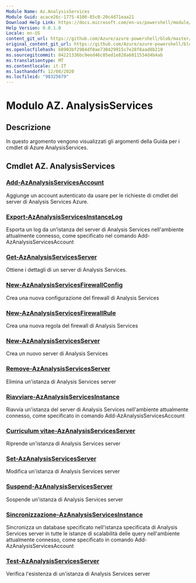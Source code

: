 ```yaml
---
Module Name: Az.AnalysisServices
Module Guid: acace26c-1775-4100-85c0-20c4d71eaa21
Download Help Link: https://docs.microsoft.com/en-us/powershell/module/az.analysisservices
Help Version: 0.0.1.0
Locale: en-US
content_git_url: https://github.com/Azure/azure-powershell/blob/master/src/AnalysisServices/AnalysisServices/help/Az.AnalysisServices.md
original_content_git_url: https://github.com/Azure/azure-powershell/blob/master/src/AnalysisServices/AnalysisServices/help/Az.AnalysisServices.md
ms.openlocfilehash: b8903bf2984df0ae730429915c7e28f8aad8b210
ms.sourcegitcommit: 04221336bc9eed46c05ed1e828a6811534d4b4ab
ms.translationtype: MT
ms.contentlocale: it-IT
ms.lasthandoff: 12/08/2020
ms.locfileid: "98325679"
---
```

# Modulo AZ. AnalysisServices
## Descrizione
In questo argomento vengono visualizzati gli argomenti della Guida per i cmdlet di Azure AnalysisServices.

## Cmdlet AZ. AnalysisServices
### [Add-AzAnalysisServicesAccount](Add-AzAnalysisServicesAccount.md)
Aggiunge un account autenticato da usare per le richieste di cmdlet del server di Analysis Services Azure.

### [Export-AzAnalysisServicesInstanceLog](Export-AzAnalysisServicesInstanceLog.md)
Esporta un log da un'istanza del server di Analysis Services nell'ambiente attualmente connesso, come specificato nel comando Add-AzAnalysisServicesAccount

### [Get-AzAnalysisServicesServer](Get-AzAnalysisServicesServer.md)
Ottiene i dettagli di un server di Analysis Services.

### [New-AzAnalysisServicesFirewallConfig](New-AzAnalysisServicesFirewallConfig.md)
Crea una nuova configurazione del firewall di Analysis Services 

### [New-AzAnalysisServicesFirewallRule](New-AzAnalysisServicesFirewallRule.md)
Crea una nuova regola del firewall di Analysis Services

### [New-AzAnalysisServicesServer](New-AzAnalysisServicesServer.md)
Crea un nuovo server di Analysis Services

### [Remove-AzAnalysisServicesServer](Remove-AzAnalysisServicesServer.md)
Elimina un'istanza di Analysis Services server

### [Riavviare-AzAnalysisServicesInstance](Restart-AzAnalysisServicesInstance.md)
Riavvia un'istanza del server di Analysis Services nell'ambiente attualmente connesso, come specificato in comando Add-AzAnalysisServicesAccount

### [Curriculum vitae-AzAnalysisServicesServer](Resume-AzAnalysisServicesServer.md)
Riprende un'istanza di Analysis Services server

### [Set-AzAnalysisServicesServer](Set-AzAnalysisServicesServer.md)
Modifica un'istanza di Analysis Services server

### [Suspend-AzAnalysisServicesServer](Suspend-AzAnalysisServicesServer.md)
Sospende un'istanza di Analysis Services server

### [Sincronizzazione-AzAnalysisServicesInstance](Sync-AzAnalysisServicesInstance.md)
Sincronizza un database specificato nell'istanza specificata di Analysis Services server in tutte le istanze di scalabilità delle query nell'ambiente attualmente connesso, come specificato in comando Add-AzAnalysisServicesAccount

### [Test-AzAnalysisServicesServer](Test-AzAnalysisServicesServer.md)
Verifica l'esistenza di un'istanza di Analysis Services server

